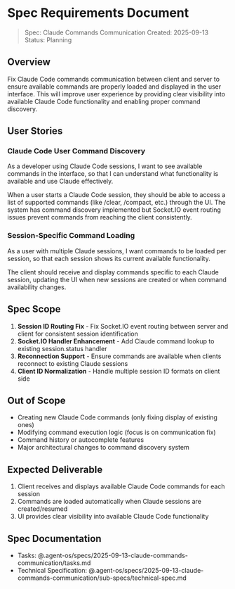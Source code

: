 # Spec Requirements Document

> Spec: Claude Commands Communication
> Created: 2025-09-13
> Status: Planning

## Overview

Fix Claude Code commands communication between client and server to ensure available commands are properly loaded and displayed in the user interface. This will improve user experience by providing clear visibility into available Claude Code functionality and enabling proper command discovery.

## User Stories

### Claude Code User Command Discovery

As a developer using Claude Code sessions, I want to see available commands in the interface, so that I can understand what functionality is available and use Claude effectively.

When a user starts a Claude Code session, they should be able to access a list of supported commands (like /clear, /compact, etc.) through the UI. The system has command discovery implemented but Socket.IO event routing issues prevent commands from reaching the client consistently.

### Session-Specific Command Loading

As a user with multiple Claude sessions, I want commands to be loaded per session, so that each session shows its current available functionality.

The client should receive and display commands specific to each Claude session, updating the UI when new sessions are created or when command availability changes.

## Spec Scope

1. **Session ID Routing Fix** - Fix Socket.IO event routing between server and client for consistent session identification
2. **Socket.IO Handler Enhancement** - Add Claude command lookup to existing session.status handler
3. **Reconnection Support** - Ensure commands are available when clients reconnect to existing Claude sessions
4. **Client ID Normalization** - Handle multiple session ID formats on client side

## Out of Scope

- Creating new Claude Code commands (only fixing display of existing ones)
- Modifying command execution logic (focus is on communication fix)
- Command history or autocomplete features
- Major architectural changes to command discovery system

## Expected Deliverable

1. Client receives and displays available Claude Code commands for each session
2. Commands are loaded automatically when Claude sessions are created/resumed
3. UI provides clear visibility into available Claude Code functionality

## Spec Documentation

- Tasks: @.agent-os/specs/2025-09-13-claude-commands-communication/tasks.md
- Technical Specification: @.agent-os/specs/2025-09-13-claude-commands-communication/sub-specs/technical-spec.md